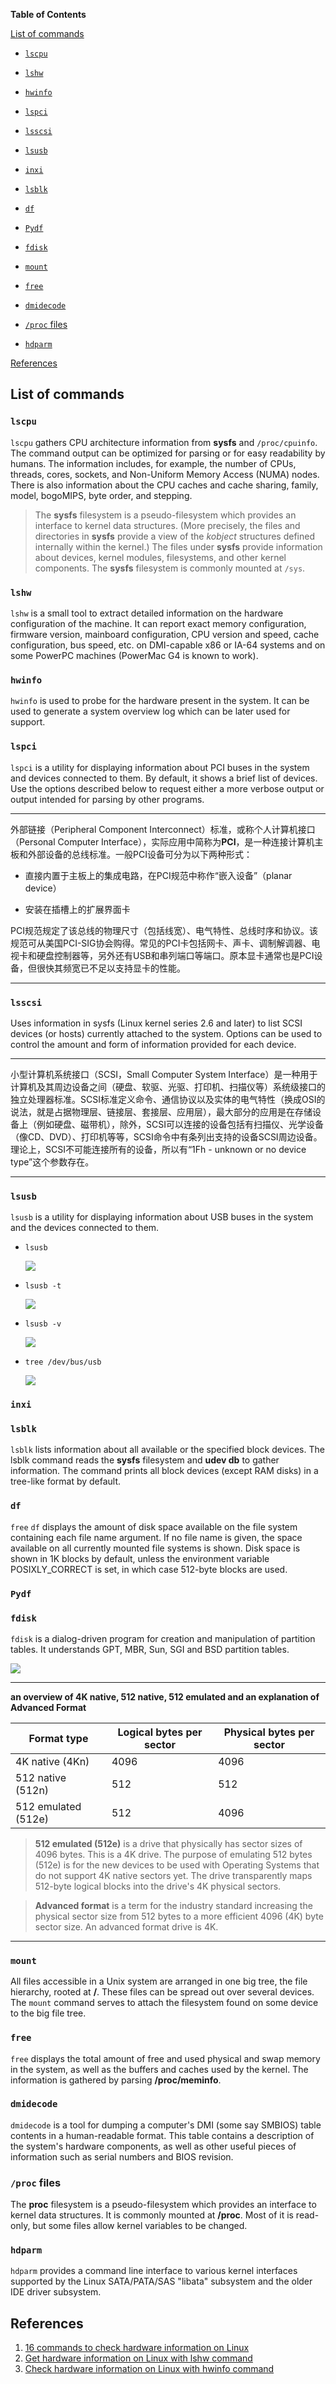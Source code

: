 **Table of Contents**

[List of commands](#list-of-commands)

- [`lscpu`](#lscpu)

- [`lshw`](#lshw)

- [`hwinfo`](#hwinfo)

- [`lspci`](#lspci)

- [`lsscsi`](#lsscsi)

- [`lsusb`](#lsusb)

- [`inxi`](#inxi)

- [`lsblk`](#lsblk)

- [`df`](#df)

- [`Pydf`](#Pydf)

- [`fdisk`](#fdisk)

- [`mount`](#mount)

- [`free`](#free)

- [`dmidecode`](#dmidecode)

- [`/proc` files](#proc-files)

- [`hdparm`](#hdparm)

[References](#references)

## List of commands

### `lscpu`

`lscpu` gathers CPU architecture information from **sysfs** and `/proc/cpuinfo`. The command output can be optimized for parsing or for easy readability by humans. The information includes, for example, the number of CPUs, threads, cores, sockets, and Non-Uniform Memory Access (NUMA) nodes. There is also information about the CPU caches and cache sharing, family, model, bogoMIPS, byte order, and stepping.

> The **sysfs** filesystem is a pseudo-filesystem which provides an interface to kernel data structures. (More precisely, the files and directories in **sysfs** provide a view of the *kobject* structures defined internally within the kernel.) The files under **sysfs** provide information about devices, kernel modules, filesystems, and other kernel components. The **sysfs** filesystem is commonly mounted at `/sys`.

### `lshw`

`lshw` is a small tool to extract detailed information on the hardware configuration of the machine. It can report exact memory configuration, firmware version, mainboard configuration, CPU version and speed, cache configuration, bus speed, etc. on DMI-capable x86 or IA-64 systems and on some PowerPC machines (PowerMac G4 is known to work).

### `hwinfo`

`hwinfo` is used to probe for the hardware present in the system. It can be used to generate a system overview log which can be later used for support.

### `lspci`

`lspci` is a utility for displaying information about PCI buses in the system and devices connected to them. By default, it shows a brief list of devices. Use the options described below to request either a more verbose output or output intended for parsing by other programs.

---

外部链接（Peripheral Component Interconnect）标准，或称个人计算机接口（Personal Computer Interface），实际应用中简称为**PCI**，是一种连接计算机主板和外部设备的总线标准。一般PCI设备可分为以下两种形式：

- 直接内置于主板上的集成电路，在PCI规范中称作“嵌入设备”（planar device）

- 安装在插槽上的扩展界面卡

PCI规范规定了该总线的物理尺寸（包括线宽）、电气特性、总线时序和协议。该规范可从美国PCI-SIG协会购得。常见的PCI卡包括网卡、声卡、调制解调器、电视卡和硬盘控制器等，另外还有USB和串列端口等端口。原本显卡通常也是PCI设备，但很快其频宽已不足以支持显卡的性能。

---

### `lsscsi`

Uses information in sysfs (Linux kernel series 2.6 and later) to list SCSI devices (or hosts) currently attached to the system. Options can be used to control the amount and form of  information provided for each device.

---

小型计算机系统接口（SCSI，Small Computer System Interface）是一种用于计算机及其周边设备之间（硬盘、软驱、光驱、打印机、扫描仪等）系统级接口的独立处理器标准。SCSI标准定义命令、通信协议以及实体的电气特性（换成OSI的说法，就是占据物理层、链接层、套接层、应用层），最大部分的应用是在存储设备上（例如硬盘、磁带机），除外，SCSI可以连接的设备包括有扫描仪、光学设备（像CD、DVD）、打印机等等，SCSI命令中有条列出支持的设备SCSI周边设备。理论上，SCSI不可能连接所有的设备，所以有“1Fh - unknown or no device type”这个参数存在。

---

### `lsusb`

`lsusb` is a utility for displaying information about USB buses in the system and the devices connected to them.

- `lsusb`

    ![](../img/check-hardware-information/lsusb.png?raw=true)

- `lsusb -t`

    ![](../img/check-hardware-information/lsusb_t.png?raw=true)

- `lsusb -v`

    ![](../img/check-hardware-information/lsusb_v.png?raw=true)

- `tree /dev/bus/usb`

    ![](../img/check-hardware-information/tree_dev_bus_usb.png?raw=true)

### `inxi`

### `lsblk`

`lsblk` lists information about all available or the specified block devices. The lsblk command reads the **sysfs** filesystem and **udev db** to gather information. The command prints all block devices (except RAM disks) in a tree-like format by default.

### `df`
`free`
`df` displays the amount of disk space available on the file system containing each file name argument. If no file name is given, the space available on all currently mounted file systems is shown. Disk space is shown in 1K blocks by default, unless the environment variable POSIXLY_CORRECT is set, in which case 512-byte blocks are used.

### `Pydf`


### `fdisk`

`fdisk` is a dialog-driven program for creation and manipulation of partition tables. It understands GPT, MBR, Sun, SGI and BSD partition tables.

![](../img/check-hardware-information/fdisk_list.png?raw=true)

---

**an overview of 4K native, 512 native, 512 emulated and an explanation of Advanced Format**

| Format type |	Logical bytes per sector | Physical bytes per sector |
| --- | --- | --- |
| 4K native (4Kn) |	4096 | 4096 |
| 512 native (512n) |	512 |	512 |
| 512 emulated (512e) |	512 |	4096 |

> **512 emulated (512e)** is a drive that physically has sector sizes of 4096 bytes. This is a 4K drive. The purpose of emulating 512 bytes (512e) is for the new devices to be used with Operating Systems that do not support 4K native sectors yet. The drive transparently maps 512-byte logical blocks into the drive's 4K physical sectors. 

> **Advanced format** is a term for the industry standard increasing the physical sector size from 512 bytes to a more efficient 4096 (4K) byte sector size. An advanced format drive is 4K. 

---

### `mount`

All files accessible in a Unix system are arranged in one big tree, the file hierarchy, rooted at **/**.  These files can be spread out over several devices. The `mount` command serves to attach the filesystem found on some device to the big file tree.

### `free`

`free` displays the total amount of free and used physical and swap memory in the system, as well as the buffers and caches used by the kernel. The information is gathered by parsing **/proc/meminfo**.

### `dmidecode`

`dmidecode` is a tool for dumping a computer's DMI (some say SMBIOS) table contents in a human-readable format. This table contains a description of the system's hardware components, as well as other useful pieces of information such as serial numbers and BIOS revision.

### `/proc` files

The **proc** filesystem is a pseudo-filesystem which provides an interface to kernel data structures. It is commonly mounted at **/proc**. Most of it is read-only, but some files allow kernel variables to be changed.

### `hdparm`

`hdparm` provides a command line interface to various kernel interfaces supported by the Linux SATA/PATA/SAS "libata" subsystem and the older IDE driver subsystem.

## References

1. [16 commands to check hardware information on Linux](https://www.binarytides.com/linux-commands-hardware-info/)
2. [Get hardware information on Linux with lshw command](https://www.binarytides.com/linux-lshw-command/)
3. [Check hardware information on Linux with hwinfo command](https://www.binarytides.com/linux-hwinfo-command/)
